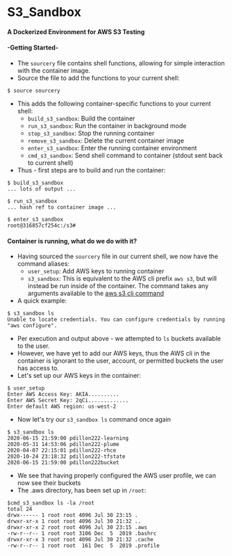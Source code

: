 # S3_Sandbox
#### A Dockerized Environment for AWS S3 Testing

#### -Getting Started-
- The `sourcery` file contains shell functions, allowing for simple interaction with the container image.
- Source the file to add the functions to your current shell:
```
$ source sourcery
```
- This adds the following container-specific functions to your current shell:
  - `build_s3_sandbox`: Build the container
  - `run_s3_sandbox`: Run the container in background mode
  - `stop_s3_sandbox`: Stop the running container
  - `remove_s3_sandbox`: Delete the current container image
  - `enter_s3_sandbox`: Enter the running container environment
  - `cmd_s3_sandbox`: Send shell command to container (stdout sent back to current shell)
- Thus - first steps are to build and run the container:
```
$ build_s3_sandbox
... lots of output ...

$ run_s3_sandbox
... hash ref to container image ...

$ enter_s3_sandbox
root@316857cf254c:/s3#
```
#### Container is running, what do we do with it?
- Having sourced the `sourcery` file in our current shell, we now have the command aliases:
  - `user_setup`: Add AWS keys to running container
  - `s3_sandbox`: This is equivalent to the AWS cli prefix `aws s3`, but will instead be run inside of the container.  The command takes any arguments available to the [aws s3 cli command](https://docs.aws.amazon.com/cli/latest/reference/s3/index.html)
- A quick example:
```
$ s3_sandbox ls
Unable to locate credentials. You can configure credentials by running "aws configure".
```
- Per execution and output above - we attempted to `ls` buckets available to the user.  
- However, we have yet to add our AWS keys, thus the AWS cli in the container is ignorant to the user, account, or permitted buckets the user has access to.
- Let's set up our AWS keys in the container:
```
$ user_setup
Enter AWS Access Key: AKIA..........
Enter AWS Secret Key: 2qCi.............
Enter default AWS region: us-west-2
```
- Now let's try our `s3_sandbox ls` command once again
```
$ s3_sandbox ls
2020-06-15 21:59:00 pdillon222-learning
2020-05-31 14:53:06 pdillon222-plume
2020-04-07 22:15:01 pdillon222-rhce
2020-10-24 23:18:32 pdillon222-tfstate
2020-06-15 21:59:00 pdillon222bucket
```
- We see that having properly configured the AWS user profile, we can now see their buckets
- The .aws directory, has been set up in `/root`:
```
$cmd_s3_sandbox ls -la /root
total 24
drwx------ 1 root root 4096 Jul 30 23:15 .
drwxr-xr-x 1 root root 4096 Jul 30 21:32 ..
drwxr-xr-x 2 root root 4096 Jul 30 23:15 .aws
-rw-r--r-- 1 root root 3106 Dec  5  2019 .bashrc
drwxr-xr-x 3 root root 4096 Jul 30 21:32 .cache
-rw-r--r-- 1 root root  161 Dec  5  2019 .profile
```
